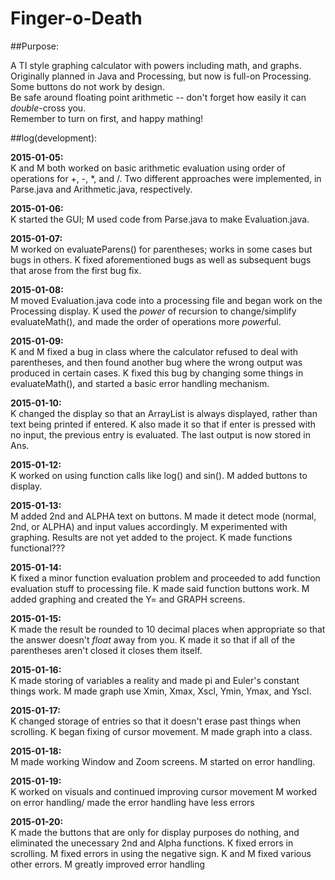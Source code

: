 Finger-o-Death
==============
##Purpose:

A TI style graphing calculator with powers including math, and graphs.<br>
Originally planned in Java and Processing, but now is full-on Processing.<br>
Some buttons do not work by design.<br>
Be safe around floating point arithmetic -- don't forget how easily it can *double*-cross you.<br>
Remember to turn on first, and happy mathing!<br>

##log(development):

**2015-01-05:**<br>
K and M both worked on basic arithmetic evaluation using order of operations for +, -, *, and /.
Two different approaches were implemented, in Parse.java and Arithmetic.java, respectively.

**2015-01-06:**<br>
K started the GUI; M used code from Parse.java to make Evaluation.java.

**2015-01-07:**<br>
M worked on evaluateParens() for parentheses; works in some cases but bugs in others.
K fixed aforementioned bugs as well as subsequent bugs that arose from the first bug fix.

**2015-01-08:**<br>
M moved Evaluation.java code into a processing file and began work on the Processing display.
K used the *power* of recursion to change/simplify evaluateMath(), and made the order of operations more *power*ful.

**2015-01-09:**<br>
K and M fixed a bug in class where the calculator refused to deal with parentheses,
and then found another bug where the wrong output was produced in certain cases.
K fixed this bug by changing some things in evaluateMath(), and started a basic error handling mechanism.

**2015-01-10:**<br>
K changed the display so that an ArrayList is always displayed, rather than text being printed if entered.
K also made it so that if enter is pressed with no input, the previous entry is evaluated. The last output is now stored in Ans.

**2015-01-12:**<br>
K worked on using function calls like log() and sin().
M added buttons to display.

**2015-01-13:**<br>
M added 2nd and ALPHA text on buttons.
M made it detect mode (normal, 2nd, or ALPHA) and input values accordingly.
M experimented with graphing. Results are not yet added to the project.
K made functions functional???

**2015-01-14:**<br>
K fixed a minor function evaluation problem and proceeded to add function evaluation stuff to processing file.
K made said function buttons work.
M added graphing and created the Y= and GRAPH screens.

**2015-01-15:**<br>
K made the result be rounded to 10 decimal places when appropriate so that the answer doesn't *float* away from you.
K made it so that if all of the parentheses aren't closed it closes them itself.

**2015-01-16:**<br>
K made storing of variables a reality and made pi and Euler's constant things work.
M made graph use Xmin, Xmax, Xscl, Ymin, Ymax, and Yscl.

**2015-01-17:**<br>
K changed storage of entries so that it doesn't erase past things when scrolling.
K began fixing of cursor movement.
M made graph into a class.

**2015-01-18:**<br>
M made working Window and Zoom screens.
M started on error handling.

**2015-01-19:**<br>
K worked on visuals and continued improving cursor movement
M worked on error handling/ made the error handling have less errors

**2015-01-20:**<br>
K made the buttons that are only for display purposes do nothing, and eliminated the unecessary 2nd and Alpha functions.
K fixed errors in scrolling.
M fixed errors in using the negative sign.
K and M fixed various other errors.
M greatly improved error handling
